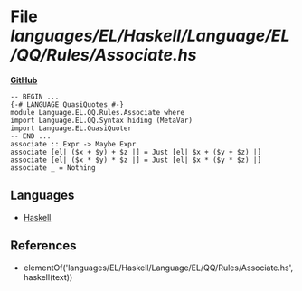 # File _languages/EL/Haskell/Language/EL/QQ/Rules/Associate.hs_
**[GitHub](https://github.com/softlang/yas/blob/master/languages/EL/Haskell/Language/EL/QQ/Rules/Associate.hs)**
```
-- BEGIN ...
{-# LANGUAGE QuasiQuotes #-}
module Language.EL.QQ.Rules.Associate where
import Language.EL.QQ.Syntax hiding (MetaVar)
import Language.EL.QuasiQuoter
-- END ...
associate :: Expr -> Maybe Expr
associate [el| ($x + $y) + $z |] = Just [el| $x + ($y + $z) |]
associate [el| ($x * $y) * $z |] = Just [el| $x * ($y * $z) |]
associate _ = Nothing
```

## Languages
* [Haskell](../languages/Haskell.md)

## References
* elementOf('languages/EL/Haskell/Language/EL/QQ/Rules/Associate.hs',haskell(text))
